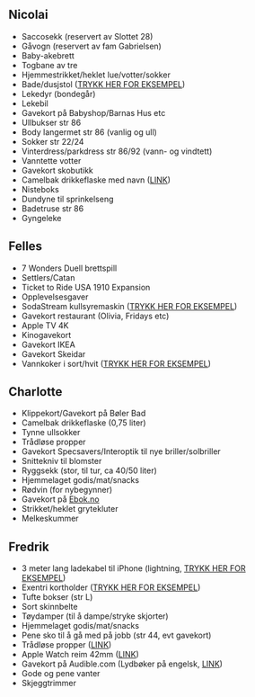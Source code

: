 
## Nicolai
- Saccosekk (reservert av Slottet 28)
- Gåvogn (reservert av fam Gabrielsen)
- Baby-akebrett
- Togbane av tre
- Hjemmestrikket/heklet lue/votter/sokker
- Bade/dusjstol ([TRYKK HER FOR EKSEMPEL](https://www.jollyroom.no/babyutstyr/baderom/badestoler/thermobaby-badestol-gra))
- Lekedyr (bondegår)
- Lekebil
- Gavekort på Babyshop/Barnas Hus etc
- Ullbukser str 86
- Body langermet str 86 (vanlig og ull)
- Sokker str 22/24
- Vinterdress/parkdress str 86/92 (vann- og vindtett)
- Vanntette votter
- Gavekort skobutikk
- Camelbak drikkeflaske med navn ([LINK](https://www.barerips.no/categories/camelbak-barn-04))
- Nisteboks
- Dundyne til sprinkelseng
- Badetruse str 86
- Gyngeleke

## Felles
- 7 Wonders Duell brettspill 
- Settlers/Catan
- Ticket to Ride USA 1910 Expansion
- Opplevelsesgaver
- SodaStream kullsyremaskin ([TRYKK HER FOR EKSEMPEL](https://www.clasohlson.com/no/44-2272))
- Gavekort restaurant (Olivia, Fridays etc)
- Apple TV 4K
- Kinogavekort
- Gavekort IKEA
- Gavekort Skeidar
- Vannkoker i sort/hvit ([TRYKK HER FOR EKSEMPEL](https://www.clasohlson.com/no/Coline-vannkoker-1,2-liter/44-1296-1))

## Charlotte
- Klippekort/Gavekort på Bøler Bad
- Camelbak drikkeflaske (0,75 liter)
- Tynne ullsokker
- Trådløse propper
- Gavekort Specsavers/Interoptik til nye briller/solbriller
- Snittekniv til blomster
- Ryggsekk (stor, til tur, ca 40/50 liter)
- Hjemmelaget godis/mat/snacks
- Rødvin (for nybegynner)
- Gavekort på [Ebok.no](https://ebok.no/gavekort/)
- Strikket/heklet grytekluter
- Melkeskummer

## Fredrik
- 3 meter lang ladekabel til iPhone (lightning, [TRYKK HER FOR EKSEMPEL](https://www.clasohlson.com/no/Exibel%20lang%20synkkabel%20for%20iPhone/iPad/iPod/Pr385860001))
- Exentri kortholder ([TRYKK HER FOR EKSEMPEL](https://www.miinto.no/p-577981-exentri-kortholder-sort))
- Tufte bokser (str L)
- Sort skinnbelte
- Tøydamper (til å dampe/stryke skjorter)
- Hjemmelaget godis/mat/snacks
- Pene sko til å gå med på jobb (str 44, evt gavekort)
- Trådløse propper ([LINK](https://prisguiden.no/produkt/jaybird-sport-x3-283720))
- Apple Watch reim 42mm ([LINK](https://www.apple.com/no/shop/product/MLJJ2ZM/A/38-mm-stellarsvart-milanese-loop))
- Gavekort på Audible.com (Lydbøker på engelsk, [LINK](https://www.audible.com/mt/giftmembership))
- Gode og pene vanter
- Skjeggtrimmer

